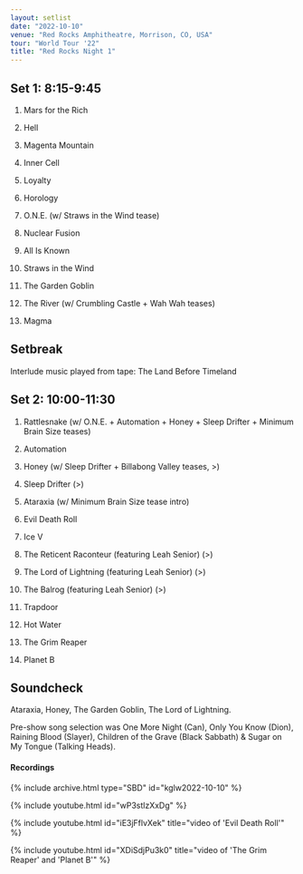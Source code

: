 ```yaml
---
layout: setlist
date: "2022-10-10"
venue: "Red Rocks Amphitheatre, Morrison, CO, USA"
tour: "World Tour '22"
title: "Red Rocks Night 1"
---
```



## Set 1: 8:15-9:45

 1. Mars for the Rich

 2. Hell

 3. Magenta Mountain

 4. Inner Cell

 5. Loyalty

 6. Horology

 7. O.N.E.
    (w/ Straws in the Wind tease)

 8. Nuclear Fusion

 9. All Is Known

10. Straws in the Wind

11. The Garden Goblin

12. The River
    (w/ Crumbling Castle + Wah Wah teases)

13. Magma

##  Setbreak

Interlude music played from tape: The Land Before Timeland

## Set 2: 10:00-11:30

 1. Rattlesnake
    (w/ O.N.E. + Automation + Honey + Sleep Drifter + Minimum Brain Size teases)

 2. Automation

 3. Honey
    (w/ Sleep Drifter + Billabong Valley teases, >)

 4. Sleep Drifter
    (>)

 5. Ataraxia
    (w/ Minimum Brain Size tease intro)

 6. Evil Death Roll

 7. Ice V

 8. The Reticent Raconteur
    (featuring Leah Senior) (>)

 9. The Lord of Lightning
    (featuring Leah Senior) (>)

10. The Balrog
    (featuring Leah Senior) (>)

11. Trapdoor

12. Hot Water

13. The Grim Reaper

14. Planet B

## Soundcheck

Ataraxia, Honey, The Garden Goblin, The Lord of Lightning.

Pre-show song selection was One More Night (Can), Only You Know (Dion), Raining Blood (Slayer), Children of the Grave (Black Sabbath) & Sugar on My Tongue (Talking Heads).


#### Recordings

{% include archive.html type="SBD" id="kglw2022-10-10" %}

{% include youtube.html id="wP3stlzXxDg" %}

{% include youtube.html id="iE3jFflvXek" title="video of 'Evil Death Roll'" %}

{% include youtube.html id="XDiSdjPu3k0" title="video of 'The Grim Reaper' and 'Planet B'" %}
